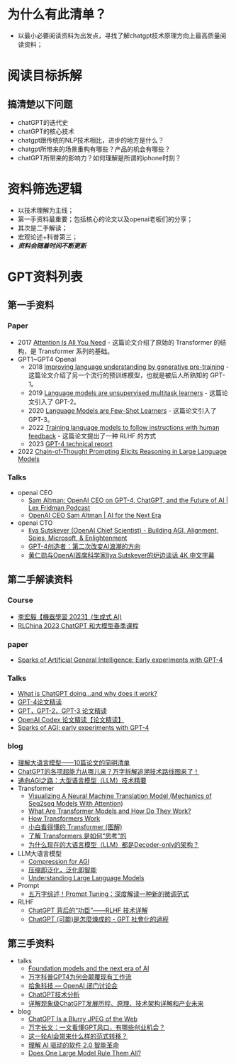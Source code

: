 # 为什么有此清单？
* 以最小必要阅读资料为出发点，寻找了解chatgpt技术原理方向上最高质量阅读资料；


# 阅读目标拆解
## 搞清楚以下问题
* chatGPT的迭代史
* chatGPT的核心技术
* chatgpt跟传统的NLP技术相比，进步的地方是什么？
* chatgpt所带来的场景重构有哪些？产品的机会有哪些？
* chatGPT所带来的影响力？如何理解是所谓的iphone时刻？


# 资料筛选逻辑
* 以技术理解为主线；
* 第一手资料最重要；包括核心的论文以及openai老板们的分享；
* 其次是二手解读；
* 宏观论述+科普第三；
* **_资料会随着时间不断更新_**


# GPT资料列表
## 第一手资料
### Paper
* 2017 [Attention Is All You Need](https://arxiv.org/abs/1706.03762) - 这篇论文介绍了原始的 Transformer 的结构，是 Transformer 系列的基础。
* GPT1~GPT4 Openai
  * 2018 [Improving language understanding by generative pre-training](https://openai.com/research/language-unsupervised) - 这篇论文介绍了另一个流行的预训练模型，也就是被后人所熟知的 GPT-1。
  * 2019 [Language models are unsupervised multitask learners](https://www.semanticscholar.org/paper/Language-Models-are-Unsupervised-Multitask-Learners-Radford-Wu/9405cc0d6169988371b2755e573cc28650d14dfe) - 这篇论文引入了 GPT-2。
  * 2020 [Language Models are Few-Shot Learners](https://arxiv.org/abs/2005.14165) - 这篇论文引入了 GPT-3。
  * 2022 [Training lanquage models to follow instructions with human feedback](https://arxiv.org/abs/2203.02155) - 这篇论文提出了一种 RLHF 的方式
  * 2023 [GPT-4 technical report](https://arxiv.org/abs/2303.08774)
* 2022 [Chain-of-Thought Prompting Elicits Reasoning in Large Language Models](https://arxiv.org/abs/2201.11903)

### Talks
* openai CEO
  * [Sam Altman: OpenAI CEO on GPT-4, ChatGPT, and the Future of AI | Lex Fridman Podcast](https://www.youtube.com/watch?v=L_Guz73e6fw)
  * [OpenAI CEO Sam Altman | AI for the Next Era](https://www.youtube.com/watch?v=WHoWGNQRXb0&t=2s)
* openai CTO
  * [Ilya Sutskever (OpenAI Chief Scientist) - Building AGI, Alignment, Spies, Microsoft, & Enlightenment](https://www.youtube.com/watch?v=Yf1o0TQzry8)
  * [GPT-4创造者：第二次改变AI浪潮的方向](https://mp.weixin.qq.com/s/rZBEDlxFVsVXoL5YUVU3XQ)
  * [黄仁勋与OpenAI首席科学家Ilya Sutskever的炉边谈话 4K 中文字幕](https://www.bilibili.com/video/BV1Tc411L7UA/?spm_id_from=333.337.search-card.all.click)

## 第二手解读资料
### Course
* [李宏毅【機器學習 2023】(生成式 AI)](https://www.youtube.com/playlist?list=PLJV_el3uVTsOePyfmkfivYZ7Rqr2nMk3W)
* [RLChina 2023 ChatGPT 和大模型春季课程](http://rlchina.org/topic/652)

### paper
* [Sparks of Artificial General Intelligence: Early experiments with GPT-4](https://arxiv.org/abs/2303.12712)

### Talks
* [What is ChatGPT doing...and why does it work?](https://www.youtube.com/watch?v=flXrLGPY3SU)
* [GPT-4论文精读](https://www.youtube.com/watch?v=K0SZ9mdygTw)
* [GPT，GPT-2，GPT-3 论文精读](https://www.youtube.com/watch?v=t70Bl3w7bxY)
* [OpenAI Codex 论文精读【论文精读】](https://www.youtube.com/watch?v=oZriUGkQSNM)
* [Sparks of AGI: early experiments with GPT-4](https://www.youtube.com/watch?v=qbIk7-JPB2c)

### blog
* [理解大语言模型——10篇论文的简明清单](https://mp.weixin.qq.com/s/h7Pam1mepgd18aeqn7_3hw)
* [ChatGPT的各项超能力从哪儿来？万字拆解追溯技术路线图来了！](https://mp.weixin.qq.com/s/7N3HveaIfn2N-zKjBoRL1A)
* [通向AGI之路：大型语言模型（LLM）技术精要](https://zhuanlan.zhihu.com/p/597586623)
* Transformer
  * [Visualizing A Neural Machine Translation Model (Mechanics of Seq2seq Models With Attention)](https://jalammar.github.io/visualizing-neural-machine-translation-mechanics-of-seq2seq-models-with-attention/?ref=indigox.me)
  * [What Are Transformer Models and How Do They Work?](https://txt.cohere.ai/what-are-transformer-models/)
  * [How Transformers Work](https://towardsdatascience.com/transformers-141e32e69591)
  * [小白看得懂的 Transformer (图解)](https://mp.weixin.qq.com/s/VrzkxEVBAO6abJcUsYGr0Q)
  * [了解 Transformers 是如何“思考”的](https://mp.weixin.qq.com/s/oNd_Qt2Sax1XR8QvDSoDhQ)
  * [为什么现在的大语言模型（LLM）都是Decoder-only的架构？](https://mp.weixin.qq.com/s/ZsHX-M9pisUvG9vqfzdzTQ)
* LLM大语言模型
  * [Compression for AGI](https://www.youtube.com/@StanfordMLSysSeminars)
  * [压缩即泛化，泛化即智能](https://mp.weixin.qq.com/s/tSj9npIPg8IlYr2jbtg-Og)
  * [Understanding Large Language Models](https://magazine.sebastianraschka.com/p/understanding-large-language-models?utm_source=substack&utm_medium=email)
* Prompt
  * [五万字综述！Prompt Tuning：深度解读一种新的微调范式](https://mp.weixin.qq.com/s/-lfq63NrsqUgmvYNzogCew)
* RLHF
  * [ChatGPT 背后的“功臣”——RLHF 技术详解 ](https://mp.weixin.qq.com/s/TLQ3TdrB5gLb697AFmjEYQ)
  * [ChatGPT (可能)是怎麼煉成的 - GPT 社會化的過程](https://www.youtube.com/watch?v=e0aKI2GGZNg)


## 第三手资料
* talks
  * [Foundation models and the next era of AI](https://www.youtube.com/watch?v=HQI6O5DlyFc)
  * [万字科普GPT4为何会颠覆现有工作流](https://www.bilibili.com/video/BV1MY4y1R7EN/)
  * [拾象科技 — OpenAI 闭门讨论会](https://mp.weixin.qq.com/s/AxX-Q7njegNTAxMkYFwsfA)
  * [ChatGPT技术分析](https://mp.weixin.qq.com/s/DdmAghMWHFq6kJldnbq37Q)
  * [详解现象级ChatGPT发展历程、原理、技术架构详解和产业未来](https://mp.weixin.qq.com/s/qVNsJRQXzBdctIp5RiSCRA)
* blog
  * [ChatGPT Is a Blurry JPEG of the Web ](https://www.newyorker.com/tech/annals-of-technology/chatgpt-is-a-blurry-jpeg-of-the-web)
  * [万字长文：一文看懂GPT风口，有哪些创业机会？](https://mp.weixin.qq.com/s/gPqOAzX4sWZtXDPFjc16Ow)
  * [这一轮AI会带来什么样的范式转移？](https://mp.weixin.qq.com/s/oXdIJ9hdSp7Ls4CuaNFiXw)
  * [理解 AI 驱动的软件 2.0 智能革命](https://www.indigox.me/the-evolution-of-machine-intelligence/)
  * [Does One Large Model Rule Them All?](https://maithraraghu.com/blog/2023/does-one-model-rule-them-all/)

